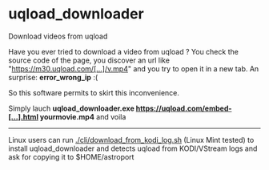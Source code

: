 # uqload_downloader
Download videos from uqload

Have you ever tried to download a video from uqload ?
You check the source code of the page, you discover an url like "https://m30.uqload.com/[...]/v.mp4" and you try to open it in a new tab.
An surprise: __error_wrong_ip__ :(

So this software permits to skirt this inconvenience.

Simply lauch __uqload_downloader.exe https://uqload.com/embed-[...].html yourmovie.mp4__ and voila

---

Linux users can run [./cli/download_from_kodi_log.sh](./blob/main/cli/download_from_kodi_log.sh) (Linux Mint tested)
to install uqload_downloader and detects uqload from KODI/VStream logs and ask for copying it to $HOME/astroport
